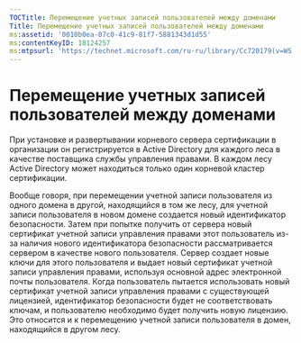 ```yaml
---
TOCTitle: Перемещение учетных записей пользователей между доменами
Title: Перемещение учетных записей пользователей между доменами
ms:assetid: '0010b0ea-07c0-41c9-81f7-5881343d1d55'
ms:contentKeyID: 18124257
ms:mtpsurl: 'https://technet.microsoft.com/ru-ru/library/Cc720179(v=WS.10)'
---
```


Перемещение учетных записей пользователей между доменами
========================================================

При установке и развертывании корневого сервера сертификации в организации он регистрируется в Active Directory для каждого леса в качестве поставщика службы управления правами. В каждом лесу Active Directory может находиться только один корневой кластер сертификации.

Вообще говоря, при перемещении учетной записи пользователя из одного домена в другой, находящийся в том же лесу, для учетной записи пользователя в новом домене создается новый идентификатор безопасности. Затем при попытке получить от сервера новый сертификат учетной записи управления правами этот пользователь из-за наличия нового идентификатора безопасности рассматривается сервером в качестве нового пользователя. Сервер создает новые ключи для этого пользователя и выдает новый сертификат учетной записи управления правами, используя основной адрес электронной почты пользователя. Когда пользователь пытается использовать новый сертификат учетной записи управления правами с существующей лицензией, идентификатор безопасности будет не соответствовать ключам, и пользователю необходимо будет получить новую лицензию. Это относится и к перемещению учетной записи пользователя в домен, находящийся в другом лесу.
